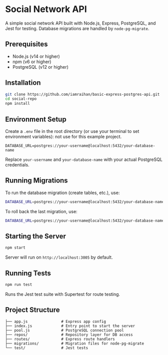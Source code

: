 # Social Network API

A simple social network API built with Node.js, Express, PostgreSQL, and Jest for testing. Database migrations are handled by `node-pg-migrate`.

## Prerequisites

- Node.js (v14 or higher)
- npm (v6 or higher)
- PostgreSQL (v12 or higher)

## Installation

```bash
git clone https://github.com/iamraihan/basic-express-postgres-api.git
cd social-repo
npm install
```

## Environment Setup

Create a `.env` file in the root directory (or use your terminal to set environment variables): not use for this example project.

```
DATABASE_URL=postgres://your-username@localhost:5432/your-database-name
```

Replace `your-username` and `your-database-name` with your actual PostgreSQL credentials.

## Running Migrations

To run the database migration (create tables, etc.), use:

```bash
DATABASE_URL=postgres://your-username@localhost:5432/your-database-name npm run migrate up
```

To roll back the last migration, use:

```bash
DATABASE_URL=postgres://your-username@localhost:5432/your-database-name npm run migrate down
```

## Starting the Server

```bash
npm start
```

Server will run on `http://localhost:3005` by default.

## Running Tests

```bash
npm run test
```

Runs the Jest test suite with Supertest for route testing.

## Project Structure

```
├── app.js               # Express app config
├── index.js             # Entry point to start the server
├── pool.js              # PostgreSQL connection pool
├── repos/               # Repository layer for DB access
├── routes/              # Express route handlers
├── migrations/          # Migration files for node-pg-migrate
└── test/                # Jest tests
```
